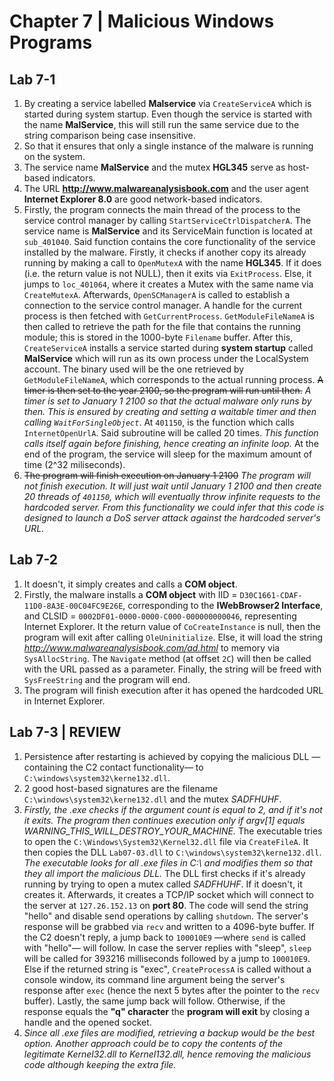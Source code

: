 # Chapter 7 | Malicious Windows Programs
## Lab 7-1
1. By creating a service labelled **Malservice** via `CreateServiceA` which is started during system startup. Even though the service is started with the name **MalService**, this will still run the same service due to the string comparison being case insensitive.
2. So that it ensures that only a single instance of the malware is running on the system.
3. The service name **MalService** and the mutex **HGL345** serve as host-based indicators.
4. The URL **http://www.malwareanalysisbook.com** and the user agent **Internet Explorer 8.0** are good network-based indicators.
5. Firstly, the program connects the main thread of the process to the service control manager by calling `StartServiceCtrlDispatcherA`. The service name is **MalService** and its ServiceMain function is located at `sub_401040`. Said function contains the core functionality of the service installed by the malware. Firstly, it checks if another copy its already running by making a call to `OpenMutexA` with the name **HGL345**. If it does (i.e. the return value is not NULL), then it exits via `ExitProcess`. Else, it jumps to `loc_401064`, where it creates a Mutex with the same name via `CreateMutexA`. Afterwards, `OpenSCManagerA` is called to establish a connection to the service control manager. A handle for the current process is then fetched with `GetCurrentProcess`. `GetModuleFileNameA` is then called to retrieve the path for the file that contains the running module; this is stored in the 1000-byte `Filename` buffer. After this, `CreateServiceA` installs a service started during **system startup** called **MalService** which will run as its own process under the LocalSystem account. The binary used will be the one retrieved by `GetModuleFileNameA`, which corresponds to the actual running process. ~~A timer is then set to the year 2100, so the program will run until then.~~ *A timer is set to January 1 2100 so that the actual malware only runs by then. This is ensured by creating and setting a waitable timer and then calling `WaitForSingleObject`*. At `401150`, is the function which calls `InternetOpenUrlA`. Said subroutine will be called 20 times. *This function calls itself again before finishing, hence creating an infinite loop.* At the end of the program, the service will sleep for the maximum amount of time (2^32 miliseconds). 
6. ~~The program will finish execution on January 1 2100~~ *The program will not finish execution. It will just wait until January 1 2100 and then create 20 threads of `401150`, which will eventually throw infinite requests to the hardcoded server. From this functionality we could infer that this code is designed to launch a DoS server attack against the hardcoded server's URL.*

## Lab 7-2
1. It doesn't, it simply creates and calls a **COM object**.
2. Firstly, the malware installs a **COM object** with IID = `D30C1661-CDAF-11D0-8A3E-00C04FC9E26E`, corresponding to the **IWebBrowser2 Interface**, and CLSID = `0002DF01-0000-0000-C000-000000000046`, representing Internet Explorer. It the return value of `CoCreateInstance` is null, then the program will exit after calling `OleUninitialize`. Else, it will load the string *http://www.malwareanalysisbook.com/ad.html* to memory via `SysAllocString`. The `Navigate` method (at offset `2C`) will then be called with the URL passed as a parameter. Finally, the string will be freed with `SysFreeString` and the program will end.
3. The program will finish execution after it has opened the hardcoded URL in Internet Explorer.

## Lab 7-3 | REVIEW
1. Persistence after restarting is achieved by copying the malicious DLL —containing the C2 contact functionality— to `C:\windows\system32\kerne132.dll`.
2. 2 good host-based signatures are the filename `C:\windows\system32\kerne132.dll` and the mutex *SADFHUHF*.
3. *Firstly, the .exe checks if the argument count is equal to 2, and if it's not it exits. The program then continues execution only if argv\[1\] equals WARNING_THIS_WILL_DESTROY_YOUR_MACHINE.* The executable tries to open the `C:\Windows\System32\Kernel32.dll` file via `CreateFileA`. It then copies the DLL `Lab07-03.dll` to `C:\windows\system32\kerne132.dll`. *The executable looks for all .exe files in C:\ and modifies them so that they all import the malicious DLL.* The DLL first checks if it's already running by trying to open a mutex called *SADFHUHF*. If it doesn't, it creates it. Afterwards, it creates a TCP/IP socket which will connect to the server at `127.26.152.13` on **port 80**. The code will send the string "hello" and disable send operations by calling `shutdown`. The server's response will be grabbed via `recv` and written to a 4096-byte buffer. If the C2 doesn't reply, a jump back to `100010E9` —where `send` is called with "hello"— will follow. In case the server replies with "sleep", `sleep` will be called for 393216 milliseconds followed by a jump to `100010E9`. Else if the returned string is "exec", `CreateProcessA` is called without a console window, its command line argument being the server's response after `exec` (hence the next 5 bytes after the pointer to the `recv` buffer). Lastly, the same jump back will follow. Otherwise, if the response equals the **"q" character** the **program will exit** by closing a handle and the opened socket.
4. *Since all .exe files are modified, retrieving a backup would be the best option. Another approach could be to copy the contents of the legitimate Kernel32.dll to Kernel132.dll, hence removing the malicious code although keeping the extra file.*